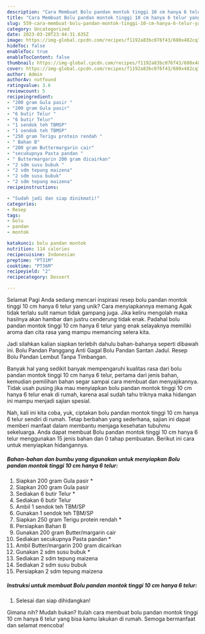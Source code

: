 ```yaml
---
description: "Cara Membuat Bolu pandan montok tinggi 10 cm hanya 6 telur yang Lezat Sekali, Enak"
title: "Cara Membuat Bolu pandan montok tinggi 10 cm hanya 6 telur yang Lezat Sekali, Enak"
slug: 559-cara-membuat-bolu-pandan-montok-tinggi-10-cm-hanya-6-telur-yang-lezat-sekali-enak
category: Uncategorized
date: 2023-03-20T23:44:31.635Z
image: https://img-global.cpcdn.com/recipes/f1192a83bc076f43/680x482cq70/bolu-pandan-montok-tinggi-10-cm-hanya-6-telur-foto-resep-utama.jpg
hideToc: false
enableToc: true
enableTocContent: false
thumbnail: https://img-global.cpcdn.com/recipes/f1192a83bc076f43/680x482cq70/bolu-pandan-montok-tinggi-10-cm-hanya-6-telur-foto-resep-utama.jpg
cover: https://img-global.cpcdn.com/recipes/f1192a83bc076f43/680x482cq70/bolu-pandan-montok-tinggi-10-cm-hanya-6-telur-foto-resep-utama.jpg
author: Admin
authorAv: notfound
ratingvalue: 3.6
reviewcount: 5
recipeingredient:
- "200 gram Gula pasir "
- "200 gram Gula pasir"
- "6 butir Telur "
- "6 butir Telur"
- "1 sendok teh TBMSP"
- "1 sendok teh TBMSP"
- "250 gram Terigu protein rendah "
- " Bahan B"
- "200 gram Buttermargarin cair"
- "secukupnya Pasta pandan "
- " Buttermargarin 200 gram dicairkan"
- "2 sdm susu bubuk "
- "2 sdm tepung maizena"
- "2 sdm susu bubuk"
- "2 sdm tepung maizena"
recipeinstructions:

- "Sudah jadi dan siap dinikmati!"
categories:
- Resep
tags:
- bolu
- pandan
- montok

katakunci: bolu pandan montok 
nutrition: 114 calories
recipecuisine: Indonesian
preptime: "PT31M"
cooktime: "PT36M"
recipeyield: "2"
recipecategory: Dessert

---
```



Selamat Pagi Anda sedang mencari inspirasi resep bolu pandan montok tinggi 10 cm hanya 6 telur yang unik? Cara menyiapkannya memang Agak tidak terlalu sulit namun tidak gampang juga. Jika keliru mengolah maka hasilnya akan hambar dan justru cenderung tidak enak. Padahal bolu pandan montok tinggi 10 cm hanya 6 telur yang enak selayaknya memiliki aroma dan cita rasa yang mampu memancing selera kita.


Jadi silahkan kalian siapkan terlebih dahulu bahan-bahanya seperti dibawah ini. Bolu Pandan Panggang Anti Gagal Bolu Pandan Santan Jadul. Resep Bolu Pandan Lembut Tanpa Timbangan.

Banyak hal yang sedikit banyak mempengaruhi kualitas rasa dari bolu pandan montok tinggi 10 cm hanya 6 telur, pertama dari jenis bahan, kemudian pemilihan bahan segar sampai cara membuat dan menyajikannya. Tidak usah pusing jika mau menyiapkan bolu pandan montok tinggi 10 cm hanya 6 telur enak di rumah, karena asal sudah tahu triknya maka hidangan ini mampu menjadi sajian spesial.


Nah, kali ini kita coba, yuk, ciptakan bolu pandan montok tinggi 10 cm hanya 6 telur sendiri di rumah. Tetap berbahan yang sederhana, sajian ini dapat memberi manfaat dalam membantu menjaga kesehatan tubuhmu sekeluarga. Anda dapat membuat Bolu pandan montok tinggi 10 cm hanya 6 telur menggunakan 15 jenis bahan dan 0 tahap pembuatan. Berikut ini cara untuk menyiapkan hidangannya.

<!--inarticleads1-->

##### Bahan-bahan dan bumbu yang digunakan untuk menyiapkan Bolu pandan montok tinggi 10 cm hanya 6 telur:

1. Siapkan 200 gram Gula pasir *
1. Siapkan 200 gram Gula pasir
1. Sediakan 6 butir Telur *
1. Sediakan 6 butir Telur
1. Ambil 1 sendok teh TBM/SP
1. Gunakan 1 sendok teh TBM/SP
1. Siapkan 250 gram Terigu protein rendah *
1. Persiapkan  Bahan B
1. Gunakan 200 gram Butter/margarin cair
1. Sediakan secukupnya Pasta pandan *
1. Ambil  Butter/margarin 200 gram dicairkan
1. Gunakan 2 sdm susu bubuk *
1. Sediakan 2 sdm tepung maizena
1. Sediakan 2 sdm susu bubuk
1. Persiapkan 2 sdm tepung maizena




<!--inarticleads2-->

##### Instruksi untuk membuat Bolu pandan montok tinggi 10 cm hanya 6 telur:


1. Selesai dan siap dihidangkan!



Gimana nih? Mudah bukan? Itulah cara membuat bolu pandan montok tinggi 10 cm hanya 6 telur yang bisa kamu lakukan di rumah. Semoga bermanfaat dan selamat mencoba!
